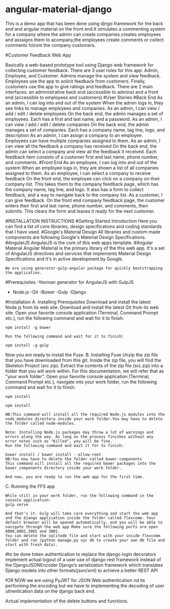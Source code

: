 # angular-material-django
This is a demo app that has been done using djngo framework for the back end and angular material on the front end.It simulates a commenting system for a company where the admin can create companies.creates employees and asssigns them to acompany,the employees create comments or collect comments fo\rom the company customers.

#Customer Feedback Web App

Basically a web-based prototype tool using Django web framework for collecting customer
feedback. There are 3 user roles for this app: Admin, Employee, and Customer. Admins manage the
system and view feedback. Employees use the app to solicit feedback from customers. Finally,
customers use the app to give ratings and feedback.
There are 2 main interfaces: an administrative back end (accessible to admins) and a front end
(accessible to employees and customers)
#User Stories
#Back End
As an admin, I can log into and out of the system
When the admin logs in, they see links to manage employees and companies.
As an admin, I can view / add / edit / delete employees
On the back end, the admin manages a set of employees. Each has a first and last name, and a
password.
As an admin, I can view / add / edit / delete companies
On the back end, the admin manages a set of companies. Each has a company name, tag line,
logo, and description
As an admin, I can assign a company to an employee.
Employees can have multiple companies assigned to them.
As an admin, I can view all the feedback a company has received
On the back end, the admin can select a company and view all the feedback it received. Each
feedback item consists of a customer first and last name, phone number, and comments.
#Front End
As an employee, I can log into and out of the system
When an employee logs in, they are shown a list of all companies assigned to them.
As an employee, I can select a company to receive feedback
On the front end, the employee can click on a company on their company list. This takes them
to the company feedback page, which has the company name, tag line, and logo. It also has a
form to collect feedback, and a way to navigate back to the company list.
As a customer, I can give feedback.
On the front end company feedback page, the customer enters their first and last name, phone
number, and comments, then submits. This clears the form and leaves it ready for the next
customer.

#INSTALLATION INSTRUCTIONS
  #Getting Started Introduction
Here you can find a list of core libraries, design specifications and coding standards that I have used.
    #Google's Material Design
    All libraries and custom made components are following Google's Material Design Specifications.
    #AngularJS
    AngularJS is the core of this web apps template.
    #Angular Material
    Angular Material is the primary library of the this web app. It's a set of AngularJS directives and services that implements Material Design Specifications and it's in active development by Google.
    
    We are using generator-gulp-angular package for quickly bootstrapping the application.
    
    
#Prerequisites
    -Yeoman generator for AngularJS with GulpJS
   - Node.js
    -Git
    -Bower
    -Gulp
    -Django

#Installation
A. Installing Prerequisites
    Download and install the latest Node.js from its web site.
    Download and install the latest Git from its web site.
    Open your favorite console application (Terminal, Command Prompt etc.), run the following command and wait for it to finish:
    
    npm install -g bower
    
    Run the following command and wait for it to finish:

    npm install -g gulp

Now you are ready to install the Fuse.
B. Installing Fuse
    Unzip the zip file that you have downloaded from this git. Inside the zip file, you will find the Skeleton Project (src.zip).
    Extract the contents of the zip file (src.zip) into a folder that you will work within. For this documentation, we will refer that as "your work folder".
    Open your favorite console application (Terminal, Command Prompt etc.), navigate into your work folder, run the following command and wait for it to finish:
    
    npm install

    npm install

    NB:This command will install all the required Node.js modules into the node_modules directory inside your work folder.You may have to delete the folder called node-modules.

    Note: Installing Node.js packages may throw a lot of warnings and errors along the way. As long as the process finishes without any error notes such as "Killed", you will be fine.
    Run the following command and wait it for to finish:

    bower install / bower install --allow-root
    NB:You may have to delete the folder called bower-components
    This command will install all the required bower packages into the bower_components directory inside your work folder.

    And now, you are ready to run the web app for the first time.

C. Running the FFS app

    While still in your work folder, run the following command in the console application:
    gulp serve

    And that's it. Gulp will take care everything and start the web app and the django application inside the folder called flexcomm. Your default browser will be opened automatically, and you will be able to navigate through the web app Make sure the following ports are open 8000,8001,3001 and 3001.
    You can delete the sqlitedb file and start with your inside flexcomm folder and run (python manage.py syc db to create your own db file and start with fresh data).
#to be done
token authentication to replace the django login decorators
implement actual logout of a user
use of django rest framework instead of the DjangoJSONEncoder Django’s serialization framework which translates Django models into other formats(json/xml) to achieve a better REST API

fOR NOW we are using PyJWT for JSON Web authentication nd its performing the encoding but we have to implementing the decoding of user uthentication data on the django back end.

Actual implementation of the delete buttons and functions.


